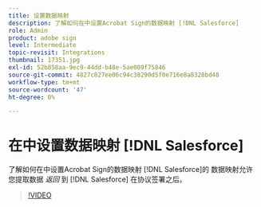 ```yaml
---
title: 设置数据映射
description: 了解如何在中设置Acrobat Sign的数据映射 [!DNL Salesforce]
role: Admin
product: adobe sign
level: Intermediate
topic-revisit: Integrations
thumbnail: 17351.jpg
exl-id: 52b858aa-9ec9-44dd-b48e-5ae009f75846
source-git-commit: 4827c827ee06c94c38290d5f0e716e8a8328bd48
workflow-type: tm+mt
source-wordcount: '47'
ht-degree: 0%

---
```


# 在中设置数据映射 [!DNL Salesforce]

了解如何在中设置Acrobat Sign的数据映射 [!DNL Salesforce]的 数据映射允许您提取数据 _返回_ 到 [!DNL Salesforce] 在协议签署之后。

>[!VIDEO](https://video.tv.adobe.com/v/3409073?hidetitle=true)

